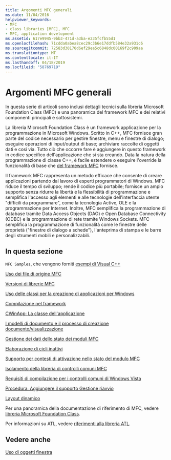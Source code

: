 ```yaml
---
title: Argomenti MFC generali
ms.date: 11/04/2016
helpviewer_keywords:
- MFC
- class libraries [MFC], MFC
- MFC, application development
ms.assetid: 617e9945-9bb3-471d-a3ba-e235fcfb55d1
ms.openlocfilehash: 71cdda0abea8cec29c3b6e17ddfb584e32a931c6
ms.sourcegitcommit: 72583d30170d6ef29ea5c6848dc00169f2c909aa
ms.translationtype: MT
ms.contentlocale: it-IT
ms.lasthandoff: 04/18/2019
ms.locfileid: "58769719"
---
```

# <a name="general-mfc-topics"></a>Argomenti MFC generali

In questa serie di articoli sono inclusi dettagli tecnici sulla libreria Microsoft Foundation Class (MFC) e una panoramica del framework MFC e dei relativi componenti principali e sottosistemi.

La libreria Microsoft Foundation Class è un framework applicazione per la programmazione in Microsoft Windows. Scritto in C++, MFC fornisce gran parte del codice necessario per gestire finestre, menu e finestre di dialogo; eseguire operazioni di input/output di base; archiviare raccolte di oggetti dati e così via. Tutto ciò che occorre fare è aggiungere in questo framework in codice specifico dell'applicazione che si sta creando. Data la natura della programmazione di classe C++, è facile estendere o eseguire l'override la funzionalità di base che [del framework MFC](../mfc/framework-mfc.md) fornisce.

Il framework MFC rappresenta un metodo efficace che consente di creare applicazioni partendo dal lavoro di esperti programmatori di Windows. MFC riduce il tempo di sviluppo; rende il codice più portabile; fornisce un ampio supporto senza ridurre la libertà e la flessibilità di programmazione e semplifica l'accesso agli elementi e alle tecnologie dell'interfaccia utente "difficili da programmare", come la tecnologia Active, OLE e la programmazione per Internet. Inoltre, MFC semplifica la programmazione di database tramite Data Access Objects (DAO) e Open Database Connectivity (ODBC) e la programmazione di rete tramite Windows Sockets. MFC semplifica la programmazione di funzionalità come le finestre delle proprietà ("finestre di dialogo a schede"), l'anteprima di stampa e le barre degli strumenti mobili e personalizzabili.

## <a name="in-this-section"></a>In questa sezione

`MFC Samples`, che vengono forniti [esempi di Visual C++](../overview/visual-cpp-samples.md)

[Uso dei file di origine MFC](../mfc/using-the-mfc-source-files.md)

[Versioni di librerie MFC](../mfc/mfc-library-versions.md)

[Uso delle classi per la creazione di applicazioni per Windows](../mfc/using-the-classes-to-write-applications-for-windows.md)

[Compilazione nel framework](../mfc/building-on-the-framework.md)

[CWinApp: La classe dell'applicazione](../mfc/cwinapp-the-application-class.md)

[I modelli di documento e il processo di creazione documento/visualizzazione](../mfc/document-templates-and-the-document-view-creation-process.md)

[Gestione dei dati dello stato dei moduli MFC](../mfc/managing-the-state-data-of-mfc-modules.md)

[Elaborazione di cicli inattivi](../mfc/idle-loop-processing.md)

[Supporto per contesti di attivazione nello stato del modulo MFC](../mfc/support-for-activation-contexts-in-the-mfc-module-state.md)

[Isolamento della libreria di controlli comuni MFC](../mfc/isolation-of-the-mfc-common-controls-library.md)

[Requisiti di compilazione per i controlli comuni di Windows Vista](../mfc/build-requirements-for-windows-vista-common-controls.md)

[Procedura: Aggiungere il supporto Gestione riavvio](../mfc/how-to-add-restart-manager-support.md)

[Layout dinamico](../mfc/dynamic-layout.md)

Per una panoramica della documentazione di riferimento di MFC, vedere [libreria Microsoft Foundation Class](../mfc/mfc-desktop-applications.md).

Per informazioni su ATL, vedere [riferimenti alla libreria ATL](../atl/atl-class-overview.md).

## <a name="see-also"></a>Vedere anche

[Uso di oggetti finestra](../mfc/working-with-window-objects.md)
